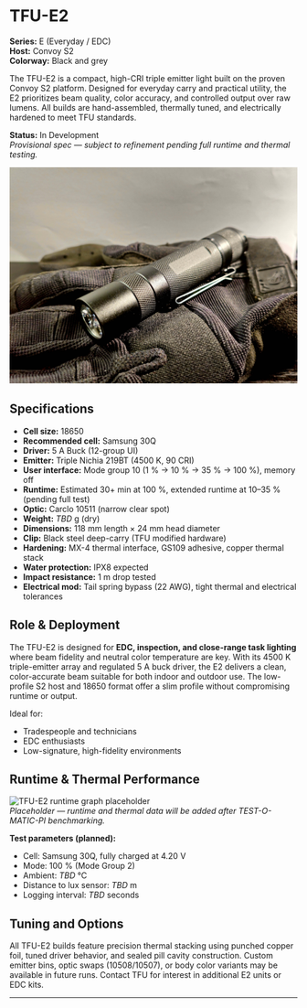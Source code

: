 # TFU-E2

**Series:** E (Everyday / EDC)  
**Host:** Convoy S2  
**Colorway:** Black and grey  

The TFU-E2 is a compact, high-CRI triple emitter light built on the proven Convoy S2 platform. Designed for everyday carry and practical utility, the E2 prioritizes beam quality, color accuracy, and controlled output over raw lumens. All builds are hand-assembled, thermally tuned, and electrically hardened to meet TFU standards.

**Status:** In Development  
_Provisional spec — subject to refinement pending full runtime and thermal testing._

![TFU-E2 hero shot placeholder](../Assets/TFU-E2-Hero.jpg)

## Specifications

- **Cell size:** 18650  
- **Recommended cell:** Samsung 30Q  
- **Driver:** 5 A Buck (12-group UI)  
- **Emitter:** Triple Nichia 219BT (4500 K, 90 CRI)  
- **User interface:** Mode group 10 (1 % → 10 % → 35 % → 100 %), memory off  
- **Runtime:** Estimated 30+ min at 100 %, extended runtime at 10–35 % (pending full test)  
- **Optic:** Carclo 10511 (narrow clear spot)  
- **Weight:** *TBD* g (dry)  
- **Dimensions:** 118 mm length × 24 mm head diameter  
- **Clip:** Black steel deep-carry (TFU modified hardware)  
- **Hardening:** MX-4 thermal interface, GS109 adhesive, copper thermal stack  
- **Water protection:** IPX8 expected  
- **Impact resistance:** 1 m drop tested  
- **Electrical mod:** Tail spring bypass (22 AWG), tight thermal and electrical tolerances

## Role & Deployment

The TFU-E2 is designed for **EDC, inspection, and close-range task lighting** where beam fidelity and neutral color temperature are key. With its 4500 K triple-emitter array and regulated 5 A buck driver, the E2 delivers a clean, color-accurate beam suitable for both indoor and outdoor use. The low-profile S2 host and 18650 format offer a slim profile without compromising runtime or output.

Ideal for:
- Tradespeople and technicians
- EDC enthusiasts
- Low-signature, high-fidelity environments

## Runtime & Thermal Performance

![TFU-E2 runtime graph placeholder](../Assets/TFU-E2-Runtime-Graph.jpg)  
*Placeholder — runtime and thermal data will be added after TEST-O-MATIC-PI benchmarking.*

**Test parameters (planned):**  
- Cell: Samsung 30Q, fully charged at 4.20 V  
- Mode: 100 % (Mode Group 2)  
- Ambient: *TBD* °C  
- Distance to lux sensor: *TBD* m  
- Logging interval: *TBD* seconds

## Tuning and Options

All TFU-E2 builds feature precision thermal stacking using punched copper foil, tuned driver behavior, and sealed pill cavity construction. Custom emitter bins, optic swaps (10508/10507), or body color variants may be available in future runs. Contact TFU for interest in additional E2 units or EDC kits.

---
